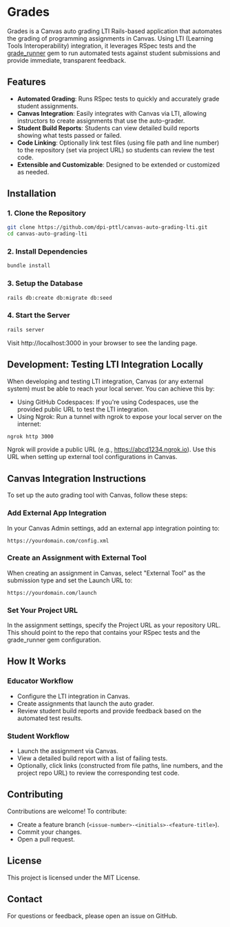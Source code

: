 # Grades

Grades is a Canvas auto grading LTI Rails-based application that automates the grading of programming assignments in Canvas. Using LTI (Learning Tools Interoperability) integration, it leverages RSpec tests and the [grade_runner](https://github.com/DPI-WE/grade_runner) gem to run automated tests against student submissions and provide immediate, transparent feedback.

## Features

- **Automated Grading**: Runs RSpec tests to quickly and accurately grade student assignments.
- **Canvas Integration**: Easily integrates with Canvas via LTI, allowing instructors to create assignments that use the auto-grader.
- **Student Build Reports**: Students can view detailed build reports showing what tests passed or failed.
- **Code Linking**: Optionally link test files (using file path and line number) to the repository (set via project URL) so students can review the test code.
- **Extensible and Customizable**: Designed to be extended or customized as needed.

## Installation

### 1. Clone the Repository

```bash
git clone https://github.com/dpi-pttl/canvas-auto-grading-lti.git
cd canvas-auto-grading-lti
```

### 2. Install Dependencies

```bash
bundle install
```

### 3. Setup the Database

```bash
rails db:create db:migrate db:seed
```

### 4. Start the Server

```bash
rails server
```

Visit http://localhost:3000 in your browser to see the landing page.

## Development: Testing LTI Integration Locally

When developing and testing LTI integration, Canvas (or any external system) must be able to reach your local server. You can achieve this by:

- Using GitHub Codespaces: If you're using Codespaces, use the provided public URL to test the LTI integration.
- Using Ngrok: Run a tunnel with ngrok to expose your local server on the internet:

```bash
ngrok http 3000
```

Ngrok will provide a public URL (e.g., https://abcd1234.ngrok.io). Use this URL when setting up external tool configurations in Canvas.

## Canvas Integration Instructions

To set up the auto grading tool with Canvas, follow these steps:

### Add External App Integration

In your Canvas Admin settings, add an external app integration pointing to:

`https://yourdomain.com/config.xml`

### Create an Assignment with External Tool

When creating an assignment in Canvas, select "External Tool" as the submission type and set the Launch URL to:

`https://yourdomain.com/launch`

### Set Your Project URL

In the assignment settings, specify the Project URL as your repository URL. This should point to the repo that contains your RSpec tests and the grade_runner gem configuration.

## How It Works

### Educator Workflow

- Configure the LTI integration in Canvas.
- Create assignments that launch the auto grader.
- Review student build reports and provide feedback based on the automated test results.

### Student Workflow

- Launch the assignment via Canvas.
- View a detailed build report with a list of failing tests.
- Optionally, click links (constructed from file paths, line numbers, and the project repo URL) to review the corresponding test code.

## Contributing

Contributions are welcome! To contribute:

- Create a feature branch (`<issue-number>-<initials>-<feature-title>`).
- Commit your changes.
- Open a pull request.

## License

This project is licensed under the MIT License.

## Contact

For questions or feedback, please open an issue on GitHub.
